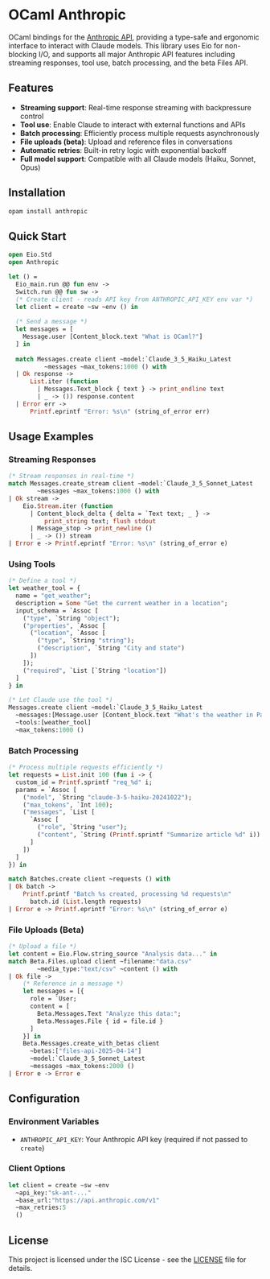 # OCaml Anthropic

OCaml bindings for the [Anthropic API](https://docs.anthropic.com/), providing a type-safe and ergonomic interface to interact with Claude models. This library uses Eio for non-blocking I/O, and supports all major Anthropic API features including streaming responses, tool use, batch processing, and the beta Files API.

## Features

- **Streaming support**: Real-time response streaming with backpressure control
- **Tool use**: Enable Claude to interact with external functions and APIs
- **Batch processing**: Efficiently process multiple requests asynchronously  
- **File uploads (beta)**: Upload and reference files in conversations
- **Automatic retries**: Built-in retry logic with exponential backoff
- **Full model support**: Compatible with all Claude models (Haiku, Sonnet, Opus)

## Installation

```bash
opam install anthropic
```

## Quick Start

```ocaml
open Eio.Std
open Anthropic

let () =
  Eio_main.run @@ fun env ->
  Switch.run @@ fun sw ->
  (* Create client - reads API key from ANTHROPIC_API_KEY env var *)
  let client = create ~sw ~env () in
  
  (* Send a message *)
  let messages = [
    Message.user [Content_block.text "What is OCaml?"]
  ] in
  
  match Messages.create client ~model:`Claude_3_5_Haiku_Latest 
          ~messages ~max_tokens:1000 () with
  | Ok response ->
      List.iter (function
        | Messages.Text_block { text } -> print_endline text
        | _ -> ()) response.content
  | Error err -> 
      Printf.eprintf "Error: %s\n" (string_of_error err)
```

## Usage Examples

### Streaming Responses

```ocaml
(* Stream responses in real-time *)
match Messages.create_stream client ~model:`Claude_3_5_Sonnet_Latest
        ~messages ~max_tokens:1000 () with
| Ok stream ->
    Eio.Stream.iter (function
      | Content_block_delta { delta = `Text text; _ } -> 
          print_string text; flush stdout
      | Message_stop -> print_newline ()
      | _ -> ()) stream
| Error e -> Printf.eprintf "Error: %s\n" (string_of_error e)
```

### Using Tools

```ocaml
(* Define a tool *)
let weather_tool = {
  name = "get_weather";
  description = Some "Get the current weather in a location";
  input_schema = `Assoc [
    ("type", `String "object");
    ("properties", `Assoc [
      ("location", `Assoc [
        ("type", `String "string");
        ("description", `String "City and state")
      ])
    ]);
    ("required", `List [`String "location"])
  ]
} in

(* Let Claude use the tool *)
Messages.create client ~model:`Claude_3_5_Haiku_Latest
  ~messages:[Message.user [Content_block.text "What's the weather in Paris?"]]
  ~tools:[weather_tool]
  ~max_tokens:1000 ()
```

### Batch Processing

```ocaml
(* Process multiple requests efficiently *)
let requests = List.init 100 (fun i -> {
  custom_id = Printf.sprintf "req_%d" i;
  params = `Assoc [
    ("model", `String "claude-3-5-haiku-20241022");
    ("max_tokens", `Int 100);
    ("messages", `List [
      `Assoc [
        ("role", `String "user");
        ("content", `String (Printf.sprintf "Summarize article %d" i))
      ]
    ])
  ]
}) in

match Batches.create client ~requests () with
| Ok batch -> 
    Printf.printf "Batch %s created, processing %d requests\n" 
      batch.id (List.length requests)
| Error e -> Printf.eprintf "Error: %s\n" (string_of_error e)
```

### File Uploads (Beta)

```ocaml
(* Upload a file *)
let content = Eio.Flow.string_source "Analysis data..." in
match Beta.Files.upload client ~filename:"data.csv" 
        ~media_type:"text/csv" ~content () with
| Ok file ->
    (* Reference in a message *)
    let messages = [{
      role = `User;
      content = [
        Beta.Messages.Text "Analyze this data:";
        Beta.Messages.File { id = file.id }
      ]
    }] in
    Beta.Messages.create_with_betas client
      ~betas:["files-api-2025-04-14"]
      ~model:`Claude_3_5_Sonnet_Latest
      ~messages ~max_tokens:2000 ()
| Error e -> Error e
```

## Configuration

### Environment Variables
- `ANTHROPIC_API_KEY`: Your Anthropic API key (required if not passed to `create`)

### Client Options
```ocaml
let client = create ~sw ~env 
  ~api_key:"sk-ant-..." 
  ~base_url:"https://api.anthropic.com/v1"
  ~max_retries:5 
  ()
```

## License

This project is licensed under the ISC License - see the [LICENSE](LICENSE) file for details.
